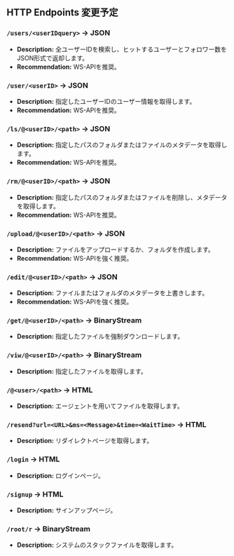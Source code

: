## HTTP Endpoints 変更予定

### `/users/<userIDquery>` -> JSON

- **Description:** 全ユーザーIDを検索し、ヒットするユーザーとフォロワー数をJSON形式で返却します。
- **Recommendation:** WS-APIを推奨。

### `/user/<userID>` -> JSON

- **Description:** 指定したユーザーIDのユーザー情報を取得します。
- **Recommendation:** WS-APIを推奨。

### `/ls/@<userID>/<path>` -> JSON

- **Description:** 指定したパスのフォルダまたはファイルのメタデータを取得します。
- **Recommendation:** WS-APIを推奨。

### `/rm/@<userID>/<path>` -> JSON

- **Description:** 指定したパスのフォルダまたはファイルを削除し、メタデータを取得します。
- **Recommendation:** WS-APIを推奨。

### `/upload/@<userID>/<path>` -> JSON

- **Description:** ファイルをアップロードするか、フォルダを作成します。
- **Recommendation:** WS-APIを強く推奨。

### `/edit/@<userID>/<path>` -> JSON

- **Description:** ファイルまたはフォルダのメタデータを上書きします。
- **Recommendation:** WS-APIを強く推奨。

### `/get/@<userID>/<path>` -> BinaryStream

- **Description:** 指定したファイルを強制ダウンロードします。

### `/viw/@<userID>/<path>` -> BinaryStream

- **Description:** 指定したファイルを取得します。

### `/@<user>/<path>` -> HTML

- **Description:** エージェントを用いてファイルを取得します。

### `/resend?url=<URL>&ms=<Message>&time=<WaitTime>` -> HTML

- **Description:** リダイレクトページを取得します。

### `/login` -> HTML

- **Description:** ログインページ。

### `/signup` -> HTML

- **Description:** サインアップページ。

### `/root/r` -> BinaryStream

- **Description:** システムのスタックファイルを取得します。
